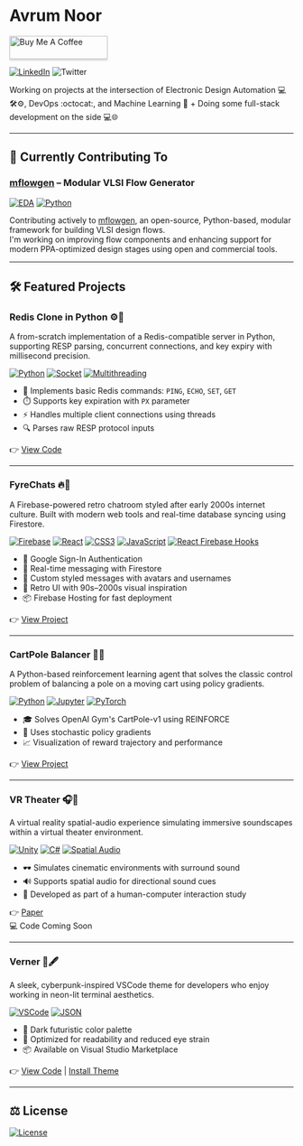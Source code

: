 # Avrum Noor

<a href="https://www.buymeacoffee.com/avrumnoor" target="_blank"><img src="https://cdn.buymeacoffee.com/buttons/v2/default-blue.png" alt="Buy Me A Coffee" style="height: 41px !important;width: 174px !important;box-shadow: 0px 3px 2px 0px rgba(190, 190, 190, 0.5) !important;-webkit-box-shadow: 0px 3px 2px 0px rgba(190, 190, 190, 0.5) !important;"></a>

[![LinkedIn](https://img.shields.io/badge/linkedin-%230077B5.svg?style=social&logo=linkedin)](https://www.linkedin.com/in/avrumnoor/) ![Twitter](https://img.shields.io/twitter/follow/avrumnoor?style=social)

Working on projects at the intersection of Electronic Design Automation 💻🛠️⚙️, DevOps :octocat:, and Machine Learning :robot: + Doing some full-stack development on the side 💻🌐

---
## 🔧 Currently Contributing To

### [mflowgen](https://github.com/mflowgen/mflowgen) – Modular VLSI Flow Generator

[![EDA](https://img.shields.io/badge/VLSI-EDA-blue?style=for-the-badge)]()
[![Python](https://img.shields.io/badge/Python-3670A0?style=for-the-badge&logo=python&logoColor=ffdd54)](https://www.python.org/)

Contributing actively to [mflowgen](https://github.com/mflowgen/mflowgen), an open-source, Python-based, modular framework for building VLSI design flows.  
I'm working on improving flow components and enhancing support for modern PPA-optimized design stages using open and commercial tools.

---

## 🛠 Featured Projects

### Redis Clone in Python ⚙️🍍  
A from-scratch implementation of a Redis-compatible server in Python, supporting RESP parsing, concurrent connections, and key expiry with millisecond precision.

[![Python](https://img.shields.io/badge/Python-3670A0?style=for-the-badge&logo=python&logoColor=ffdd54)](https://www.python.org/)
[![Socket](https://img.shields.io/badge/Socket-000000?style=for-the-badge&logo=socket.io&logoColor=white)]()
[![Multithreading](https://img.shields.io/badge/Multithreaded-FF6F00?style=for-the-badge)]()

- 🔁 Implements basic Redis commands: `PING`, `ECHO`, `SET`, `GET`  
- ⏱️ Supports key expiration with `PX` parameter  
- ⚡ Handles multiple client connections using threads  
- 🔍 Parses raw RESP protocol inputs  

👉 [View Code](https://github.com/avrumnoor/redispython)

---

### FyreChats 🔥💬  
A Firebase-powered retro chatroom styled after early 2000s internet culture. Built with modern web tools and real-time database syncing using Firestore.

[![Firebase](https://img.shields.io/badge/Firebase-FFCA28?style=for-the-badge&logo=firebase&logoColor=black)](https://firebase.google.com/)
[![React](https://img.shields.io/badge/React-20232A?style=for-the-badge&logo=react&logoColor=61DAFB)](https://reactjs.org/)
[![CSS3](https://img.shields.io/badge/CSS3-1572B6?style=for-the-badge&logo=css3&logoColor=white)](https://developer.mozilla.org/en-US/docs/Web/CSS)
[![JavaScript](https://img.shields.io/badge/JavaScript-F7DF1E?style=for-the-badge&logo=javascript&logoColor=black)](https://developer.mozilla.org/en-US/docs/Web/JavaScript)
[![React Firebase Hooks](https://img.shields.io/badge/React--Firebase--Hooks-FF6F00?style=for-the-badge&logo=firebase&logoColor=white)](https://github.com/csfrequency/react-firebase-hooks)

- 🔐 Google Sign-In Authentication  
- 🔁 Real-time messaging with Firestore  
- 💬 Custom styled messages with avatars and usernames  
- 🎨 Retro UI with 90s–2000s visual inspiration  
- 📦 Firebase Hosting for fast deployment  

👉 [View Project](https://github.com/avrumnoor/fyrechat)

---

### CartPole Balancer 🎯🧠  
A Python-based reinforcement learning agent that solves the classic control problem of balancing a pole on a moving cart using policy gradients.

[![Python](https://img.shields.io/badge/Python-3670A0?style=for-the-badge&logo=python&logoColor=ffdd54)](https://python.org)
[![Jupyter](https://img.shields.io/badge/Jupyter-F37626?style=for-the-badge&logo=jupyter&logoColor=white)](https://jupyter.org)
[![PyTorch](https://img.shields.io/badge/PyTorch-EE4C2C?style=for-the-badge&logo=pytorch&logoColor=white)](https://pytorch.org)

- 🎓 Solves OpenAI Gym's CartPole-v1 using REINFORCE  
- 🧠 Uses stochastic policy gradients  
- 📈 Visualization of reward trajectory and performance  

👉 [View Project](https://github.com/avrumnoor/pole-balancer)

---

### VR Theater 🎧🎥  
A virtual reality spatial-audio experience simulating immersive soundscapes within a virtual theater environment.

[![Unity](https://img.shields.io/badge/Unity-000000?style=for-the-badge&logo=unity&logoColor=white)](https://unity.com/)
[![C#](https://img.shields.io/badge/C%23-239120?style=for-the-badge&logo=c-sharp&logoColor=white)](https://learn.microsoft.com/en-us/dotnet/csharp/)
[![Spatial Audio](https://img.shields.io/badge/3D%20Audio-FF6F00?style=for-the-badge)]()

- 🕶️ Simulates cinematic environments with surround sound  
- 🔊 Supports spatial audio for directional sound cues  
- 📄 Developed as part of a human-computer interaction study  

👉 [Paper](https://drive.google.com/file/d/1zCvvWg_8MKjw7BfBNh_JYcbAwknJYuVa/view?usp=sharing)  
💻 Code Coming Soon

---

### Verner 🌌🖋️  
A sleek, cyberpunk-inspired VSCode theme for developers who enjoy working in neon-lit terminal aesthetics.

[![VSCode](https://img.shields.io/badge/VSCode-007ACC?style=for-the-badge&logo=visual-studio-code&logoColor=white)](https://code.visualstudio.com/)
[![JSON](https://img.shields.io/badge/JSON-000000?style=for-the-badge&logo=json&logoColor=white)](https://www.json.org/)

- 🎨 Dark futuristic color palette  
- 🧠 Optimized for readability and reduced eye strain  
- 📦 Available on Visual Studio Marketplace  

👉 [View Code](https://github.com/avrumnoor/Verner) | [Install Theme](https://marketplace.visualstudio.com/items?itemName=avrumnoor.verner)

---

## ⚖️ License

[![License](https://img.shields.io/github/license/avrumnoor/Avrumnoor)](./LICENSE.md)
